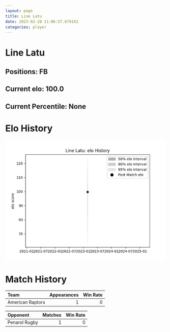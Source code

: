 ```yaml
---  
layout: page  
title: Line Latu  
date: 2023-02-28 11:06:57.679162  
categories: player  
---
```

# Line Latu

## Positions: FB

## Current elo: 100.0

## Current Percentile: None

# Elo History


![elo history](history_LineLatu.png)
# Match History


| Team             |   Appearances |   Win Rate |
|:-----------------|--------------:|-----------:|
| American Raptors |             1 |          0 |

| Opponent      |   Matches |   Win Rate |
|:--------------|----------:|-----------:|
| Penarol Rugby |         1 |          0 |